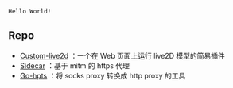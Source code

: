 `Hello World!`

## Repo

- [Custom-live2d](https://github.com/yuweizzz/custom-live2d) ：一个在 Web 页面上运行 live2D 模型的简易插件
- [Sidecar](https://github.com/yuweizzz/sidecar) ：基于 mitm 的 https 代理
- [Go-hpts](https://github.com/yuweizzz/go-hpts) ：将 socks proxy 转换成 http proxy 的工具
